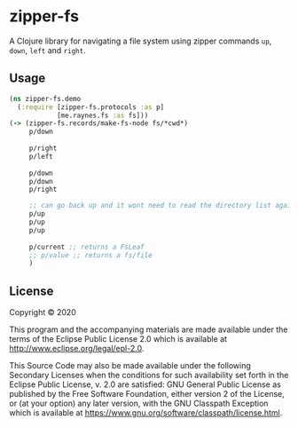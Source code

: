 # zipper-fs

A Clojure library for navigating a file system using zipper commands `up`,
`down`, `left` and `right`. 

## Usage

``` clojure
(ns zipper-fs.demo
  (:require [zipper-fs.protocols :as p]
            [me.raynes.fs :as fs]))            
(-> (zipper-fs.records/make-fs-node fs/*cwd*)
     p/down
     
     p/right
     p/left
     
     p/down
     p/down
     p/right

     ;; can go back up and it wont need to read the directory list again
     p/up
     p/up
     p/up
     
     p/current ;; returns a FsLeaf
     ;; p/value ;; returns a fs/file
     )
```

## License

Copyright © 2020

This program and the accompanying materials are made available under the
terms of the Eclipse Public License 2.0 which is available at
http://www.eclipse.org/legal/epl-2.0.

This Source Code may also be made available under the following Secondary
Licenses when the conditions for such availability set forth in the Eclipse
Public License, v. 2.0 are satisfied: GNU General Public License as published by
the Free Software Foundation, either version 2 of the License, or (at your
option) any later version, with the GNU Classpath Exception which is available
at https://www.gnu.org/software/classpath/license.html.
